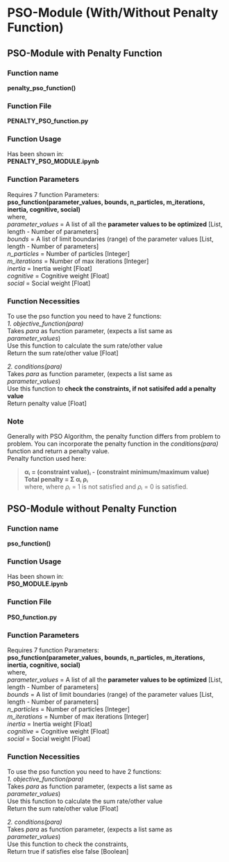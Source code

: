 # PSO-Module (With/Without Penalty Function)
## PSO-Module with Penalty Function
### Function name <br>
**penalty_pso_function()** <br>

### Function File
**PENALTY_PSO_function.py**

### Function Usage
Has been shown in: <br>
**PENALTY_PSO_MODULE.ipynb**

### Function Parameters
Requires 7 function Parameters: <br>
**pso_function(parameter_values, bounds, n_particles, m_iterations, inertia, cognitive, social)** <br>
where, <br>
*parameter_values* = A list of all the **parameter values to be optimized** [List, length - Number of parameters] <br>
*bounds* = A list of limit boundaries (range) of the parameter values [List, length - Number of parameters] <br>
*n_particles* = Number of particles [Integer] <br>
*m_iterations* = Number of max iterations [Integer] <br>
*inertia* = Inertia weight [Float] <br>
*cognitive* = Cognitive weight [Float] <br>
*social* = Social weight [Float] <br>

### Function Necessities
To use the pso function you need to have 2 functions: <br>
*1. objective_function(para)* <br>
Takes *para* as function parameter, (expects a list same as *parameter_values*) <br>
Use this function to calculate the sum rate/other value<br>
Return the sum rate/other value [Float] <br>

*2. conditions(para)* <br>
Takes *para* as function parameter, (expects a list same as *parameter_values*) <br>
Use this function to **check the constraints, if not satisifed add a penalty value** <br>
Return penalty value [Float] <br>

### Note
Generally with PSO Algorithm, the penalty function differs from problem to problem. You can incorporate the penalty function in the *conditions(para)* function and return a penalty value. <br>
Penalty function used here: <br>
> **αᵢ = (constraint value)ᵢ - (constraint minimum/maximum value) <br>
Total penalty = Σ αᵢ ρᵢ** <br>
where, where *ρᵢ* = 1 is not satisfied and *ρᵢ* = 0 is satisfied. <br>

## PSO-Module without Penalty Function
### Function name <br>
**pso_function()** <br>

### Function Usage
Has been shown in: <br>
**PSO_MODULE.ipynb**

### Function File
**PSO_function.py**

### Function Parameters
Requires 7 function Parameters: <br>
**pso_function(parameter_values, bounds, n_particles, m_iterations, inertia, cognitive, social)** <br>
where, <br>
*parameter_values* = A list of all the **parameter values to be optimized** [List, length - Number of parameters] <br>
*bounds* = A list of limit boundaries (range) of the parameter values [List, length - Number of parameters] <br>
*n_particles* = Number of particles [Integer] <br>
*m_iterations* = Number of max iterations [Integer] <br>
*inertia* = Inertia weight [Float] <br>
*cognitive* = Cognitive weight [Float] <br>
*social* = Social weight [Float] <br>

### Function Necessities
To use the pso function you need to have 2 functions: <br>
*1. objective_function(para)* <br>
Takes *para* as function parameter, (expects a list same as *parameter_values*) <br>
Use this function to calculate the sum rate/other value<br>
Return the sum rate/other value [Float] <br>

*2. conditions(para)* <br>
Takes *para* as function parameter, (expects a list same as *parameter_values*) <br>
Use this function to check the constraints, <br>
Return true if satisfies else false [Boolean] <br>
